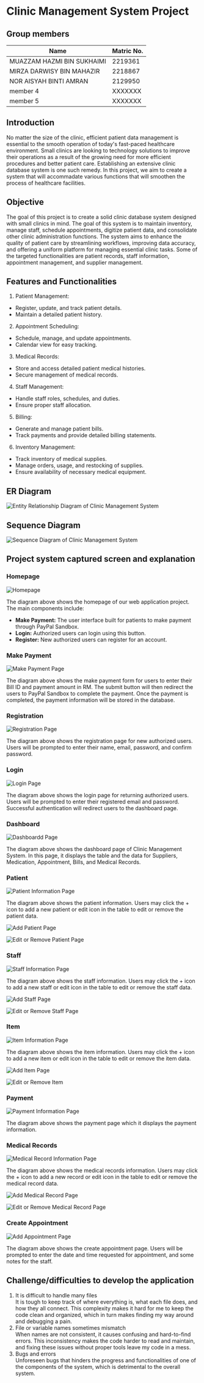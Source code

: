 # Clinic Management System Project

## Group members
| Name  | Matric No. |
| ------------- | ------------- |
| MUAZZAM HAZMI BIN SUKHAIMI  | 2219361  |
| MIRZA DARWISY BIN MAHAZIR  | 2218867  |
| NOR AISYAH BINTI AMRAN | 2129950  |
| member 4  | XXXXXXX  |
| member 5  | XXXXXXX  |

## Introduction
No matter the size of the clinic, efficient patient data management is essential to the smooth operation of today's fast-paced healthcare environment. Small clinics are looking to technology solutions to improve their operations as a result of the growing need for more efficient procedures and better patient care. Establishing an extensive clinic database system is one such remedy. In this project, we aim to create a system that will accommadate various functions that will smoothen the process of healthcare facilities.

## Objective
The goal of this project is to create a solid clinic database system designed with small clinics in mind. The goal of this system is to maintain inventory, manage staff, schedule appointments, digitize patient data, and consolidate other clinic administration functions. The system aims to enhance the quality of patient care by streamlining workflows, improving data accuracy, and offering a uniform platform for managing essential clinic tasks. Some of the targeted functionalities are patient records, staff information, appointment management, and supplier management.


## Features and Functionalities
1. Patient Management:
- Register, update, and track patient details.
- Maintain a detailed patient history.

2. Appointment Scheduling:
- Schedule, manage, and update appointments.
- Calendar view for easy tracking.
  
3. Medical Records:
- Store and access detailed patient medical histories.
- Secure management of medical records.

4. Staff Management:
- Handle staff roles, schedules, and duties.
- Ensure proper staff allocation.

5. Billing:
- Generate and manage patient bills.
- Track payments and provide detailed billing statements.

6. Inventory Management:
- Track inventory of medical supplies.
- Manage orders, usage, and restocking of supplies.
- Ensure availability of necessary medical equipment.

## ER Diagram
![Entity Relationship Diagram of Clinic Management System](/assets/erdfinal.png)

## Sequence Diagram
![Sequence Diagram of Clinic Management System](/assets/sequence.png)

## Project system captured screen and explanation

### Homepage
![Homepage](/assets/screenshots/home-page.png)

The diagram above shows the homepage of our web application project. The main components include:
- **Make Payment:** The user interface built for patients to make payment through PayPal Sandbox.
- **Login:** Authorized users can login using this button.
- **Register:** New authorized users can register for an account.

### Make Payment
![Make Payment Page](/assets/screenshots/make-payment.png)

The diagram above shows the make payment form for users to enter their Bill ID and payment amount in RM. The submit button will then redirect the users to PayPal Sandbox to complete the payment. Once the payment is completed, the payment information will be stored in the database.

### Registration
![Registration Page](/assets/screenshots/register-page.png)

The diagram above shows the registration page for new authorized users. Users will be prompted to enter their name, email, password, and confirm password.

### Login
![Login Page](/assets/screenshots/login-page.png)

The diagram above shows the login page for returning authorized users. Users will be prompted to enter their registered email and password. Successful authentication will redirect users to the dashboard page.

### Dashboard
![Dashboardd Page](/assets/screenshots/dashboard.png)

The diagram above shows the dashboard page of Clinic Management System. In this page, it displays the table and the data for Suppliers, Medication, Appointment, Bills, and Medical Records.

### Patient
![Patient Information Page](/assets/screenshots/patient.png)

The diagram above shows the patient information. Users may click the + icon to add a new patient or edit icon in the table to edit or remove the patient data.

![Add Patient Page](/assets/screenshots/add-patient.png)

![Edit or Remove Patient Page](/assets/screenshots/edit-remove-patient.png)

### Staff
![Staff Information Page](/assets/screenshots/staff.png)

The diagram above shows the staff information. Users may click the + icon to add a new staff or edit icon in the table to edit or remove the staff data.

![Add Staff Page](/assets/screenshots/add-staff.png)

![Edit or Remove Staff Page](/assets/screenshots/edit-remove-staff.png)

### Item
![Item Information Page](/assets/screenshots/item.png)

The diagram above shows the item information. Users may click the + icon to add a new item or edit icon in the table to edit or remove the item data.

![Add Item Page](/assets/screenshots/add-item.png)

![Edit or Remove Item](/assets/screenshots/edit-remove-item.png)

### Payment

![Payment Information Page](/assets/screenshots/payment.png)

The diagram above shows the payment page which it displays the payment information.

### Medical Records
![Medical Record Information Page](/assets/screenshots/record.png)

The diagram above shows the medical records information. Users may click the + icon to add a new record or edit icon in the table to edit or remove the medical record data.

![Add Medical Record Page](/assets/screenshots/add-record.png)

![Edit or Remove Medical Record Page](/assets/screenshots/edit-remove-record.png)

### Create Appointment
![Add Appointment Page](/assets/screenshots/add-appointment.png)

The diagram above shows the create appointment page. Users will be prompted to enter the date and time requested for appointment, and some notes for the staff.

## Challenge/difficulties to develop the application
1. It is difficult to handle many files</br>
   It is tough to keep track of where everything is, what each file does, and how they all connect. This complexity makes it hard for me to keep the code clean and organized, which in turn makes finding my way around and debugging a pain.
2. File or variable names sometimes mismatch</br>
   When names are not consistent, it causes confusing and hard-to-find errors. This inconsistency makes the code harder to read and maintain, and fixing these issues without proper tools leave my code in a mess.
3. Bugs and errors<br/>
   Unforeseen bugs that hinders the progress and functionalities of one of the components of the system, which is detrimental to the overall system.
